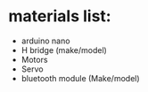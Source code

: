 # materials list:

- arduino nano
- H bridge (make/model)
- Motors
- Servo
- bluetooth module (Make/model)

